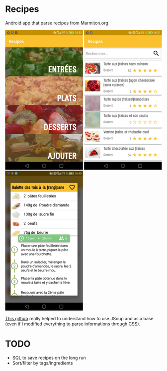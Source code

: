 # Recipes
Android app that parse recipes from Marmiton.org


<img src="recipes_menu.png" height="450" width="250"> <img src="recipes_search.png" height="450" width="250"> <img src="recipes_recipe.png" height="450" width="250">

[This github](https://github.com/PaulLesur/marmiton-simple-API) really helped to understand how to use JSoup and as a base (even if I modified everything to parse informations through CSS).

# TODO
* SQL to save recipes on the long run
* Sort/filter by tags/ingredients
